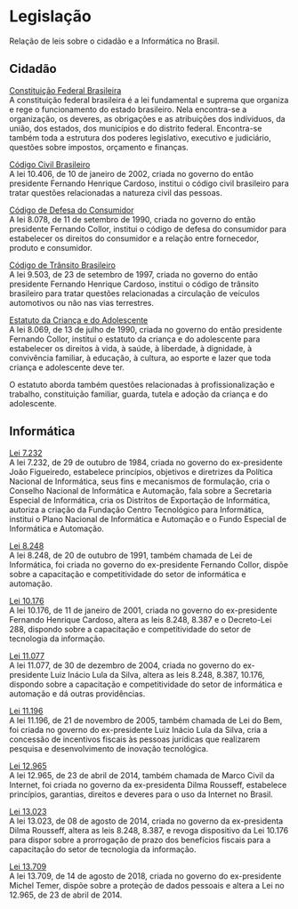 
# Legislação
Relação de leis sobre o cidadão e a Informática no Brasil.

## Cidadão
[Constituição Federal Brasileira](http://www.planalto.gov.br/ccivil_03/Constituicao/Constituicao.htm)  
A constituição federal brasileira é a lei fundamental e suprema que organiza e rege o funcionamento do estado brasileiro. Nela encontra-se a organização, os deveres, as obrigações e as atribuições dos indíviduos, da união, dos estados, dos municípios e do distrito federal. Encontra-se também toda a estrutura dos poderes legislativo, executivo e judiciário, questões sobre impostos, orçamento e finanças.

[Código Civil Brasileiro](http://www.planalto.gov.br/ccivil_03/leis/2002/L10406.htm)  
A lei 10.406, de 10 de janeiro de 2002, criada no governo do então presidente Fernando Henrique Cardoso, institui o código civil brasileiro para tratar questões relacionadas a natureza civil das pessoas.

[Código de Defesa do Consumidor](http://www.planalto.gov.br/ccivil_03/leis/l8078.htm)  
A lei 8.078, de 11 de setembro de 1990, criada no governo do então presidente Fernando Collor, institui o código de defesa do consumidor para estabelecer os direitos do consumidor e a relação entre fornecedor, produto e consumidor.

[Código de Trânsito Brasileiro](http://www.planalto.gov.br/ccivil_03/leis/L9503Compilado.htm)  
A lei 9.503, de 23 de setembro de 1997, criada no governo do então presidente Fernando Henrique Cardoso, institui o código de trânsito brasileiro para tratar questões relacionadas a circulação de veículos automotivos ou não nas vias terrestres.

[Estatuto da Criança e do Adolescente](http://www.planalto.gov.br/ccivil_03/Leis/L8069.htm)  
A lei 8.069, de 13 de julho de 1990, criada no governo do então presidente Fernando Collor, institui o estatuto da criança e do adolescente para estabelecer os direitos à vida, à saúde, à liberdade, à dignidade, à convivência familiar, à educação, à cultura, ao esporte e lazer que toda criança e adolescente deve ter.

O estatuto aborda também questões relacionadas à profissionalização e trabalho, constituição familiar, guarda, tutela e adoção da criança e do adolescente.


## Informática
[Lei 7.232](http://www.planalto.gov.br/ccivil_03/leis/L7232.htm)  
A lei 7.232, de 29 de outubro de 1984, criada no governo do ex-presidente João Figueiredo, estabelece princípios, objetivos e diretrizes da Política Nacional de Informática, seus fins e mecanismos de formulação, cria o Conselho Nacional de Informática e Automação, fala sobre a Secretaria Especial de Informática, cria os Distritos de Exportação de Informática, autoriza a criação da Fundação Centro Tecnológico para Informática, institui o Plano Nacional de Informática e Automação e o Fundo Especial de Informática e Automação.

[Lei 8.248](http://www.planalto.gov.br/ccivil_03/leis/L8248.htm)  
A lei 8.248, de 20 de outubro de 1991, também chamada de Lei de Informática, foi criada no governo do ex-presidente Fernando Collor, dispõe sobre a capacitação e competitividade do setor de informática e automação.

[Lei 10.176](http://www.planalto.gov.br/ccivil_03/leis/LEIS_2001/L10176.htm)  
A lei 10.176, de 11 de janeiro de 2001, criada no governo do ex-presidente Fernando Henrique Cardoso, altera as leis 8.248, 8.387 e o Decreto-Lei 288, dispondo sobre a capacitação e competitividade do setor de tecnologia da informação.

[Lei 11.077](http://www.planalto.gov.br/ccivil_03/_ato2004-2006/2004/lei/l11077.htm)  
A lei 11.077, de 30 de dezembro de 2004, criada no governo do ex-presidente Luiz Inácio Lula da Silva, altera as leis 8.248, 8.387, 10.176, dispondo sobre a capacitação e competitividade do setor de informática e automação e dá outras providências.

[Lei 11.196](http://www.planalto.gov.br/ccivil_03/_Ato2004-2006/2005/Lei/L11196.htm)  
A lei 11.196, de 21 de novembro de 2005, também chamada de Lei do Bem, foi criada no governo do ex-presidente Luiz Inácio Lula da Silva, cria a concessão de incentivos fiscais às pessoas jurídicas que realizarem pesquisa e desenvolvimento de inovação tecnológica.

[Lei 12.965](http://www.planalto.gov.br/ccivil_03/_ato2011-2014/2014/lei/l12965.htm)  
A lei 12.965, de 23 de abril de 2014, também chamada de Marco Civil da Internet, foi criada no governo da ex-presidenta Dilma Rousseff, estabelece princípios, garantias, direitos e deveres para o uso da Internet no Brasil.

[Lei 13.023](http://www.planalto.gov.br/ccivil_03/_ato2011-2014/2014/lei/l13023.htm)  
A lei 13.023, de 08 de agosto de 2014, criada no governo da ex-presidenta Dilma Rousseff, altera as leis 8.248, 8.387, e revoga dispositivo da Lei 10.176 para dispor sobre a prorrogação de prazo dos benefícios fiscais para a capacitação do setor de tecnologia da informação.

[Lei 13.709](http://www.planalto.gov.br/ccivil_03/_ato2015-2018/2018/lei/L13709.htm)  
A lei 13.709, de 14 de agosto de 2018, criada no governo do ex-presidente Michel Temer, dispõe sobre a proteção de dados pessoais e altera a Lei no 12.965, de 23 de abril de 2014.

